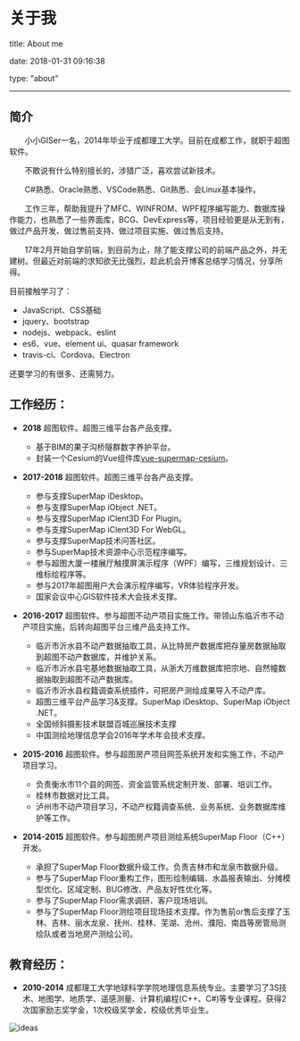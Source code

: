 # 关于我

title: About me

date: 2018-01-31 09:16:38

type: "about"

---

## 简介

&#160; &#160; &#160; &#160;小小GISer一名，2014年毕业于成都理工大学。目前在成都工作，就职于超图软件。

&#160; &#160; &#160; &#160;不敢说有什么特别擅长的，涉猎广泛，喜欢尝试新技术。

&#160; &#160; &#160; &#160;C#熟悉、Oracle熟悉、VSCode熟悉、Git熟悉、会Linux基本操作。

&#160; &#160; &#160; &#160;工作三年，帮助我提升了MFC、WINFROM、WPF程序编写能力、数据库操作能力，也熟悉了一些界面库，BCG、DevExpress等，项目经验更是从无到有，做过产品开发、做过售前支持、做过项目实施、做过售后支持。

&#160; &#160; &#160; &#160;17年2月开始自学前端，到目前为止，除了能支撑公司的前端产品之外，并无建树。但最近对前端的求知欲无比强烈，趁此机会开博客总结学习情况，分享所得。

目前接触学习了：

- JavaScript、CSS基础
- jquery、bootstrap
- nodejs、webpack、eslint
- es6、vue、element ui、quasar framework
- travis-ci、Cordova、Electron

还要学习的有很多、还需努力。

## 工作经历：

- **2018** 超图软件。超图三维平台各产品支撑。
  - 基于BIM的果子沟桥隧群数字养护平台。
  - 封装一个Cesium的Vue组件库[vue-supermap-cesium](https://github.com/zouyaoji/vue-supermap-cesium)。

- **2017-2018** 超图软件。超图三维平台各产品支撑。
  - 参与支撑SuperMap iDesktop。
  - 参与支撑SuperMap iObject .NET。
  - 参与支撑SuperMap iClent3D For Plugin。
  - 参与支撑SuperMap iClent3D For WebGL。
  - 参与支撑SuperMap技术问答社区。
  - 参与SuperMap技术资源中心示范程序编写。
  - 参与超图大厦一楼展厅触摸屏演示程序（WPF）编写，三维规划设计、三维标绘程序等。
  - 参与2017年超图用户大会演示程序编写，VR体验程序开发。
  - 国家会议中心GIS软件技术大会技术支撑。

- **2016-2017** 超图软件。参与超图不动产项目实施工作。带领山东临沂市不动产项目实施，后转向超图平台三维产品支持工作。
  - 临沂市沂水县不动产数据抽取工具，从比特房产数据库把存量房数据抽取到超图不动产数据库，并维护关系。
  - 临沂市沂水县宅基地数据抽取工具，从浙大万维数据库把宗地、自然幢数据抽取到超图不动产数据库。
  - 临沂市沂水县权籍调查系统插件，可把房产测绘成果导入不动产库。
  - 超图三维平台产品学习&支撑。SuperMap iDesktop、SuperMap iObject .NET。
  - 全国倾斜摄影技术联盟百城巡展技术支撑
  - 中国测绘地理信息学会2016年学术年会技术支撑。

- **2015-2016** 超图软件。参与超图房产项目网签系统开发和实施工作，不动产项目学习。
  - 负责衡水市11个县的网签、资金监管系统定制开发、部署、培训工作。
  - 桂林市数据对比工具。
  - 泸州市不动产项目学习，不动产权籍调查系统、业务系统、业务数据库维护等工作。

- **2014-2015** 超图软件。参与超图房产项目测绘系统SuperMap Floor（C++）开发。
  - 承担了SuperMap Floor数据升级工作。负责吉林市和龙泉市数据升级。
  - 参与了SuperMap Floor重构工作，图形绘制编辑、水晶报表输出、分摊模型优化、区域定制、BUG修改、产品友好性优化等。
  - 参与了SuperMap Floor需求调研、客户现场培训。
  - 参与了SuperMap Floor测绘项目现场技术支撑。作为售前or售后支撑了玉林、吉林、丽水龙泉、抚州、桂林、芜湖、沧州、濮阳、南昌等房管局测绘队或者当地房产测绘公司。

## 教育经历：

- **2010-2014** 成都理工大学地球科学学院地理信息系统专业。主要学习了3S技术、地图学、地质学、遥感测量、计算机编程(C++、C#)等专业课程。获得2次国家励志奖学金，1次校级奖学金，校级优秀毕业生。

![ideas](https://ws1.sinaimg.cn/large/7a5fa15ely1fnznb9sovlj228o1jlnpd)